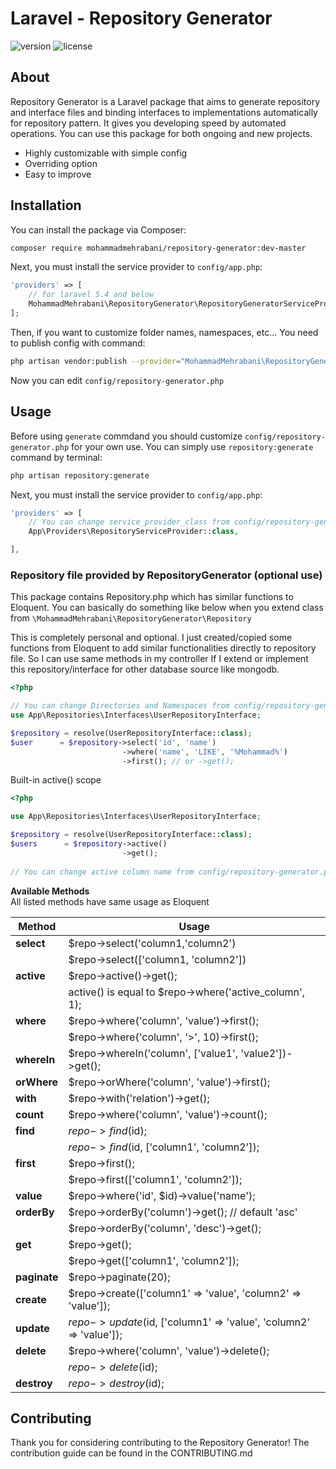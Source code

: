 # Laravel - Repository Generator

![version](https://img.shields.io/badge/version-1.0.0-blue.svg) ![license](https://img.shields.io/badge/license-MIT-green.svg)
## About
Repository Generator is a Laravel package that aims to generate repository and interface files and binding interfaces to implementations automatically for repository pattern. It gives you developing speed by automated operations. You can use this package for both ongoing and new projects.

- Highly customizable with simple config
- Overriding option
- Easy to improve

## Installation
You can install the package via Composer:
``` bash
composer require mohammadmehrabani/repository-generator:dev-master
```

Next, you must install the service provider to `config/app.php`:
```php
'providers' => [
    // for laravel 5.4 and below
    MohammadMehrabani\RepositoryGenerator\RepositoryGeneratorServiceProvider::class,
];
```

Then, if you want to customize folder names, namespaces, etc... You need to publish config with command:
``` bash
php artisan vendor:publish --provider="MohammadMehrabani\RepositoryGenerator\RepositoryGeneratorServiceProvider" --tag="config"
```

Now you can edit `config/repository-generator.php`

## Usage
Before using `generate` commdand you should customize `config/repository-generator.php` for your own use.
You can simply use `repository:generate` command by terminal:
``` bash
php artisan repository:generate
```
Next, you must install the service provider to `config/app.php`:
```php
'providers' => [
    // You can change service_provider_class from config/repository-generator.php
    App\Providers\RepositoryServiceProvider::class,

],
```


### Repository file provided by RepositoryGenerator (optional use)

This package contains Repository.php which has similar functions to Eloquent. You can basically do something like below when you extend class from `\MohammadMehrabani\RepositoryGenerator\Repository`

This is completely personal and optional. I just created/copied some functions from Eloquent to add similar functionalities directly to repository file. So I can use same methods in my controller If I extend or implement this repository/interface for other database source like mongodb.

``` php
<?php

// You can change Directories and Namespaces from config/repository-generator.php
use App\Repositories\Interfaces\UserRepositoryInterface;

$repository = resolve(UserRepositoryInterface::class);
$user      = $repository->select('id', 'name')
                         ->where('name', 'LIKE', '%Mohammad%')
                         ->first(); // or ->get();
```

Built-in active() scope
``` php
<?php

use App\Repositories\Interfaces\UserRepositoryInterface;

$repository = resolve(UserRepositoryInterface::class);
$users      = $repository->active()
                         ->get();
            
// You can change active column name from config/repository-generator.php
```

**Available Methods** <br>
All listed methods have same usage as Eloquent

| Method        | Usage                                                     
| ------------- | ----------------------------------------------------------
| **select**    | $repo->select('column1,'column2')                         
|               | $repo->select(['column1, 'column2'])                      
| **active**    | $repo->active()->get();                                   
|               | active() is equal to $repo->where('active_column', 1);   
| **where**     | $repo->where('column', 'value')->first();
|               | $repo->where('column', '>',  10)->first();
| **whereIn**   | $repo->whereIn('column', ['value1', 'value2'])->get();
| **orWhere**   | $repo->orWhere('column', 'value')->first();
| **with**      | $repo->with('relation')->get();
| **count**     | $repo->where('column', 'value')->count();
| **find**      | $repo->find($id);
|               | $repo->find($id, ['column1', 'column2']);
| **first**     | $repo->first();
|               | $repo->first(['column1', 'column2']);
| **value**     | $repo->where('id', $id)->value('name');
| **orderBy**   | $repo->orderBy('column')->get(); // default 'asc'
|               | $repo->orderBy('column', 'desc')->get();
| **get**       | $repo->get();
|               | $repo->get(['column1', 'column2']);
| **paginate**  | $repo->paginate(20);
| **create**    | $repo->create(['column1' => 'value', 'column2' => 'value']);
| **update**    | $repo->update($id, ['column1' => 'value', 'column2' => 'value']);
| **delete**    | $repo->where('column', 'value')->delete();
|               | $repo->delete($id);
| **destroy**   | $repo->destroy($id);


## Contributing
 
Thank you for considering contributing to the Repository Generator! The contribution guide can be found in the CONTRIBUTING.md
